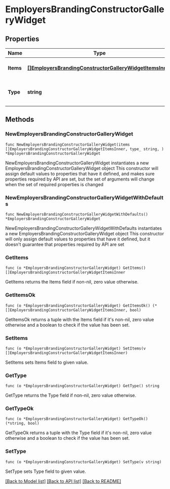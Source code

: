 # EmployersBrandingConstructorGalleryWidget

## Properties

Name | Type | Description | Notes
------------ | ------------- | ------------- | -------------
**Items** | [**[]EmployersBrandingConstructorGalleryWidgetItemsInner**](EmployersBrandingConstructorGalleryWidgetItemsInner.md) | Список изображений в галерее | 
**Type** | **string** | Для галереи это значение равно &#39;gallery&#39; | 

## Methods

### NewEmployersBrandingConstructorGalleryWidget

`func NewEmployersBrandingConstructorGalleryWidget(items []EmployersBrandingConstructorGalleryWidgetItemsInner, type_ string, ) *EmployersBrandingConstructorGalleryWidget`

NewEmployersBrandingConstructorGalleryWidget instantiates a new EmployersBrandingConstructorGalleryWidget object
This constructor will assign default values to properties that have it defined,
and makes sure properties required by API are set, but the set of arguments
will change when the set of required properties is changed

### NewEmployersBrandingConstructorGalleryWidgetWithDefaults

`func NewEmployersBrandingConstructorGalleryWidgetWithDefaults() *EmployersBrandingConstructorGalleryWidget`

NewEmployersBrandingConstructorGalleryWidgetWithDefaults instantiates a new EmployersBrandingConstructorGalleryWidget object
This constructor will only assign default values to properties that have it defined,
but it doesn't guarantee that properties required by API are set

### GetItems

`func (o *EmployersBrandingConstructorGalleryWidget) GetItems() []EmployersBrandingConstructorGalleryWidgetItemsInner`

GetItems returns the Items field if non-nil, zero value otherwise.

### GetItemsOk

`func (o *EmployersBrandingConstructorGalleryWidget) GetItemsOk() (*[]EmployersBrandingConstructorGalleryWidgetItemsInner, bool)`

GetItemsOk returns a tuple with the Items field if it's non-nil, zero value otherwise
and a boolean to check if the value has been set.

### SetItems

`func (o *EmployersBrandingConstructorGalleryWidget) SetItems(v []EmployersBrandingConstructorGalleryWidgetItemsInner)`

SetItems sets Items field to given value.


### GetType

`func (o *EmployersBrandingConstructorGalleryWidget) GetType() string`

GetType returns the Type field if non-nil, zero value otherwise.

### GetTypeOk

`func (o *EmployersBrandingConstructorGalleryWidget) GetTypeOk() (*string, bool)`

GetTypeOk returns a tuple with the Type field if it's non-nil, zero value otherwise
and a boolean to check if the value has been set.

### SetType

`func (o *EmployersBrandingConstructorGalleryWidget) SetType(v string)`

SetType sets Type field to given value.



[[Back to Model list]](../README.md#documentation-for-models) [[Back to API list]](../README.md#documentation-for-api-endpoints) [[Back to README]](../README.md)


